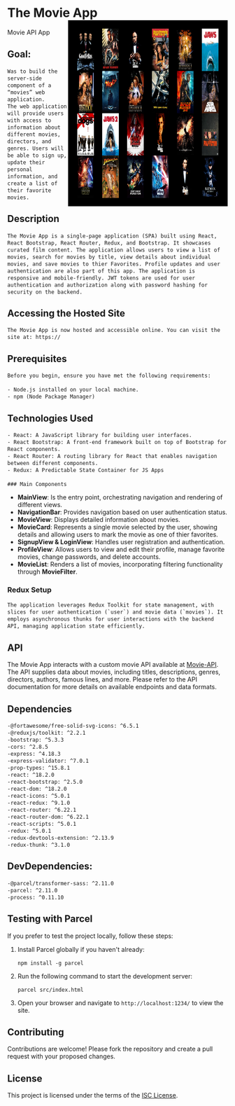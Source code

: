 # The Movie App <img align="right" height="425" width="365" src="img/topsters2.png">

Movie API App

## Goal:

    Was to build the server-side component of a “movies” web application.
    The web application will provide users with access to information about
    different movies, directors, and genres. Users will be able to sign up,
    update their personal information, and create a list of their favorite
    movies.

## Description

    The Movie App is a single-page application (SPA) built using React, React Bootstrap, React Router, Redux, and Bootstrap. It showcases curated film content. The application allows users to view a list of movies, search for movies by title, view details about individual movies, and save movies to thier Favorites. Profile updates and user authentication are also part of this app. The application is responsive and mobile-friendly. JWT tokens are used for user authentication and authorization along with password hashing for security on the backend.

## Accessing the Hosted Site

    The Movie App is now hosted and accessible online. You can visit the site at: https://

## Prerequisites

    Before you begin, ensure you have met the following requirements:

    - Node.js installed on your local machine.
    - npm (Node Package Manager)

## Technologies Used

    - React: A JavaScript library for building user interfaces.
    - React Bootstrap: A front-end framework built on top of Bootstrap for React components.
    - React Router: A routing library for React that enables navigation between different components.
    - Redux: A Predictable State Container for JS Apps

    ### Main Components

- **MainView**: Is the entry point, orchestrating navigation and rendering of different views.
- **NavigationBar**: Provides navigation based on user authentication status.
- **MovieView**: Displays detailed information about movies.
- **MovieCard**: Represents a single movie selected by the user, showing details and allowing users to mark the movie as one of thier favorites.
- **SignupView & LoginView**: Handles user registration and authentication.
- **ProfileView**: Allows users to view and edit their profile, manage favorite movies, change passwords, and delete accounts.
- **MovieList**: Renders a list of movies, incorporating filtering functionality through **MovieFilter**.

### Redux Setup

    The application leverages Redux Toolkit for state management, with slices for user authentication (`user`) and movie data (`movies`). It employs asynchronous thunks for user interactions with the backend API, managing application state efficiently.

## API

The Movie App interacts with a custom movie API available at [Movie-API](https://github.com/Vanuck/The-Movie-App). The API supplies data about movies, including titles, descriptions, genres, directors, authors, famous lines, and more. Please refer to the API documentation for more details on available endpoints and data formats.

## Dependencies

    -@fortawesome/free-solid-svg-icons: ^6.5.1
    -@reduxjs/toolkit: ^2.2.1
    -bootstrap: ^5.3.3
    -cors: ^2.8.5
    -express: ^4.18.3
    -express-validator: ^7.0.1
    -prop-types: ^15.8.1
    -react: ^18.2.0
    -react-bootstrap: ^2.5.0
    -react-dom: ^18.2.0
    -react-icons: ^5.0.1
    -react-redux: ^9.1.0
    -react-router: ^6.22.1
    -react-router-dom: ^6.22.1
    -react-scripts: ^5.0.1
    -redux: ^5.0.1
    -redux-devtools-extension: ^2.13.9
    -redux-thunk: ^3.1.0

## DevDependencies:

    -@parcel/transformer-sass: ^2.11.0
    -parcel: ^2.11.0
    -process: ^0.11.10

## Testing with Parcel

If you prefer to test the project locally, follow these steps:

1. Install Parcel globally if you haven't already:
   ```
   npm install -g parcel
   ```
2. Run the following command to start the development server:
   ```
   parcel src/index.html
   ```
3. Open your browser and navigate to `http://localhost:1234/` to view the site.

## Contributing

Contributions are welcome! Please fork the repository and create a pull request with your proposed changes.

## License

This project is licensed under the terms of the [ISC License](https://opensource.org/licenses/ISC).
